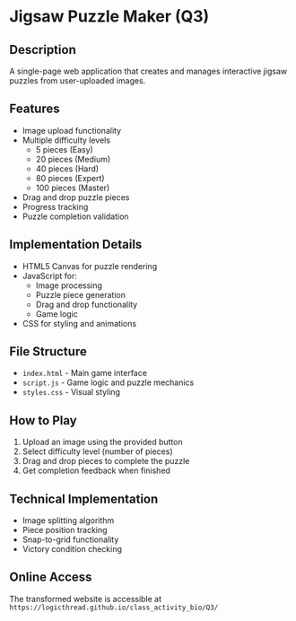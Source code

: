# Jigsaw Puzzle Maker (Q3)

## Description
A single-page web application that creates and manages interactive jigsaw puzzles from user-uploaded images.

## Features
- Image upload functionality
- Multiple difficulty levels
  - 5 pieces (Easy)
  - 20 pieces (Medium)
  - 40 pieces (Hard)
  - 80 pieces (Expert)
  - 100 pieces (Master)
- Drag and drop puzzle pieces
- Progress tracking
- Puzzle completion validation

## Implementation Details
- HTML5 Canvas for puzzle rendering
- JavaScript for:
  - Image processing
  - Puzzle piece generation
  - Drag and drop functionality
  - Game logic
- CSS for styling and animations

## File Structure
- `index.html` - Main game interface
- `script.js` - Game logic and puzzle mechanics
- `styles.css` - Visual styling

## How to Play
1. Upload an image using the provided button
2. Select difficulty level (number of pieces)
3. Drag and drop pieces to complete the puzzle
4. Get completion feedback when finished

## Technical Implementation
- Image splitting algorithm
- Piece position tracking
- Snap-to-grid functionality
- Victory condition checking

## Online Access
The transformed website is accessible at `https://logicthread.github.io/class_activity_bio/Q3/`
